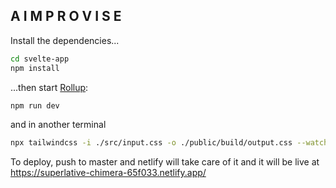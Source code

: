 ## A I M P R O V I S E 

Install the dependencies...

```bash
cd svelte-app
npm install
```

...then start [Rollup](https://rollupjs.org):

```sh
npm run dev
```
and in another terminal
```sh
npx tailwindcss -i ./src/input.css -o ./public/build/output.css --watch
```

To deploy, push to master and netlify will take care of it and it will be live at https://superlative-chimera-65f033.netlify.app/ 


